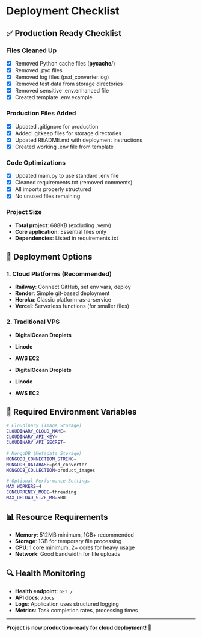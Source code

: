 # Deployment Checklist

## ✅ Production Ready Checklist

### Files Cleaned Up

- [x] Removed Python cache files (**pycache**/)
- [x] Removed .pyc files
- [x] Removed log files (psd_converter.log)
- [x] Removed test data from storage directories
- [x] Removed sensitive .env.enhanced file
- [x] Created template .env.example

### Production Files Added

- [x] Updated .gitignore for production
- [x] Added .gitkeep files for storage directories
- [x] Updated README.md with deployment instructions
- [x] Created working .env file from template

### Code Optimizations

- [x] Updated main.py to use standard .env file
- [x] Cleaned requirements.txt (removed comments)
- [x] All imports properly structured
- [x] No unused files remaining

### Project Size

- **Total project**: 688KB (excluding .venv)
- **Core application**: Essential files only
- **Dependencies**: Listed in requirements.txt

## 🚀 Deployment Options

### 1. Cloud Platforms (Recommended)

- **Railway**: Connect GitHub, set env vars, deploy
- **Render**: Simple git-based deployment
- **Heroku**: Classic platform-as-a-service
- **Vercel**: Serverless functions (for smaller files)

### 2. Traditional VPS

- **DigitalOcean Droplets**
- **Linode**
- **AWS EC2**

- **DigitalOcean Droplets**
- **Linode**
- **AWS EC2**

## 🔧 Required Environment Variables

```bash
# Cloudinary (Image Storage)
CLOUDINARY_CLOUD_NAME=
CLOUDINARY_API_KEY=
CLOUDINARY_API_SECRET=

# MongoDB (Metadata Storage)
MONGODB_CONNECTION_STRING=
MONGODB_DATABASE=psd_converter
MONGODB_COLLECTION=product_images

# Optional Performance Settings
MAX_WORKERS=4
CONCURRENCY_MODE=threading
MAX_UPLOAD_SIZE_MB=500
```

## 📊 Resource Requirements

- **Memory**: 512MB minimum, 1GB+ recommended
- **Storage**: 1GB for temporary file processing
- **CPU**: 1 core minimum, 2+ cores for heavy usage
- **Network**: Good bandwidth for file uploads

## 🔍 Health Monitoring

- **Health endpoint**: `GET /`
- **API docs**: `/docs`
- **Logs**: Application uses structured logging
- **Metrics**: Task completion rates, processing times

---

**Project is now production-ready for cloud deployment! 🎉**
